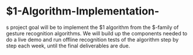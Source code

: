 # $1-Algorithm-Implementation-
s project goal will be to implement the $1 algorithm from the $-family of gesture recognition algorithms. We will build up the components needed to do a  live demo and run offline recognition tests of the algorithm step by step each week, until the final deliverables are due.
